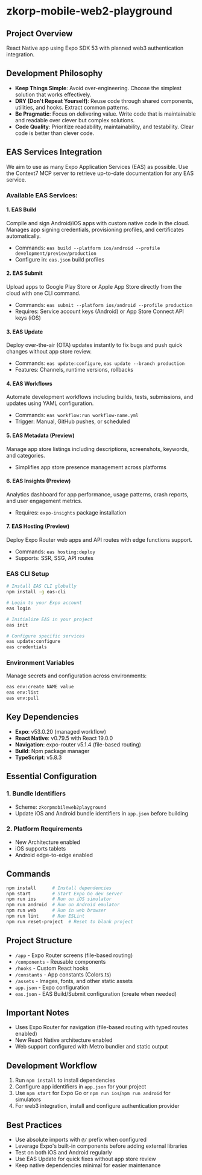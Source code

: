 # zkorp-mobile-web2-playground

## Project Overview
React Native app using Expo SDK 53 with planned web3 authentication integration.

## Development Philosophy
- **Keep Things Simple**: Avoid over-engineering. Choose the simplest solution that works effectively.
- **DRY (Don't Repeat Yourself)**: Reuse code through shared components, utilities, and hooks. Extract common patterns.
- **Be Pragmatic**: Focus on delivering value. Write code that is maintainable and readable over clever but complex solutions.
- **Code Quality**: Prioritize readability, maintainability, and testability. Clear code is better than clever code.

## EAS Services Integration
We aim to use as many Expo Application Services (EAS) as possible. Use the Context7 MCP server to retrieve up-to-date documentation for any EAS service.

### Available EAS Services:

#### 1. **EAS Build**
Compile and sign Android/iOS apps with custom native code in the cloud. Manages app signing credentials, provisioning profiles, and certificates automatically.
- Commands: `eas build --platform ios/android --profile development/preview/production`
- Configure in: `eas.json` build profiles

#### 2. **EAS Submit**
Upload apps to Google Play Store or Apple App Store directly from the cloud with one CLI command.
- Commands: `eas submit --platform ios/android --profile production`
- Requires: Service account keys (Android) or App Store Connect API keys (iOS)

#### 3. **EAS Update**
Deploy over-the-air (OTA) updates instantly to fix bugs and push quick changes without app store review.
- Commands: `eas update:configure`, `eas update --branch production`
- Features: Channels, runtime versions, rollbacks

#### 4. **EAS Workflows**
Automate development workflows including builds, tests, submissions, and updates using YAML configuration.
- Commands: `eas workflow:run workflow-name.yml`
- Trigger: Manual, GitHub pushes, or scheduled

#### 5. **EAS Metadata** (Preview)
Manage app store listings including descriptions, screenshots, keywords, and categories.
- Simplifies app store presence management across platforms

#### 6. **EAS Insights** (Preview)
Analytics dashboard for app performance, usage patterns, crash reports, and user engagement metrics.
- Requires: `expo-insights` package installation

#### 7. **EAS Hosting** (Preview)
Deploy Expo Router web apps and API routes with edge functions support.
- Commands: `eas hosting:deploy`
- Supports: SSR, SSG, API routes

### EAS CLI Setup
```bash
# Install EAS CLI globally
npm install -g eas-cli

# Login to your Expo account
eas login

# Initialize EAS in your project
eas init

# Configure specific services
eas update:configure
eas credentials
```

### Environment Variables
Manage secrets and configuration across environments:
```bash
eas env:create NAME value
eas env:list
eas env:pull
```

## Key Dependencies
- **Expo**: v53.0.20 (managed workflow)
- **React Native**: v0.79.5 with React 19.0.0
- **Navigation**: expo-router v5.1.4 (file-based routing)
- **Build**: Npm package manager
- **TypeScript**: v5.8.3

## Essential Configuration

### 1. Bundle Identifiers
- Scheme: `zkorpmobileweb2playground`
- Update iOS and Android bundle identifiers in `app.json` before building

### 2. Platform Requirements
- New Architecture enabled
- iOS supports tablets
- Android edge-to-edge enabled

## Commands
```bash
npm install      # Install dependencies
npm start        # Start Expo Go dev server
npm run ios      # Run on iOS simulator
npm run android  # Run on Android emulator
npm run web      # Run in web browser
npm run lint     # Run ESLint
npm run reset-project  # Reset to blank project
```

## Project Structure
- `/app` - Expo Router screens (file-based routing)
- `/components` - Reusable components
- `/hooks` - Custom React hooks
- `/constants` - App constants (Colors.ts)
- `/assets` - Images, fonts, and other static assets
- `app.json` - Expo configuration
- `eas.json` - EAS Build/Submit configuration (create when needed)

## Important Notes
- Uses Expo Router for navigation (file-based routing with typed routes enabled)
- New React Native architecture enabled
- Web support configured with Metro bundler and static output

## Development Workflow
1. Run `npm install` to install dependencies
2. Configure app identifiers in `app.json` for your project
3. Use `npm start` for Expo Go or `npm run ios`/`npm run android` for simulators
4. For web3 integration, install and configure authentication provider

## Best Practices
- Use absolute imports with `@/` prefix when configured
- Leverage Expo's built-in components before adding external libraries
- Test on both iOS and Android regularly
- Use EAS Update for quick fixes without app store review
- Keep native dependencies minimal for easier maintenance